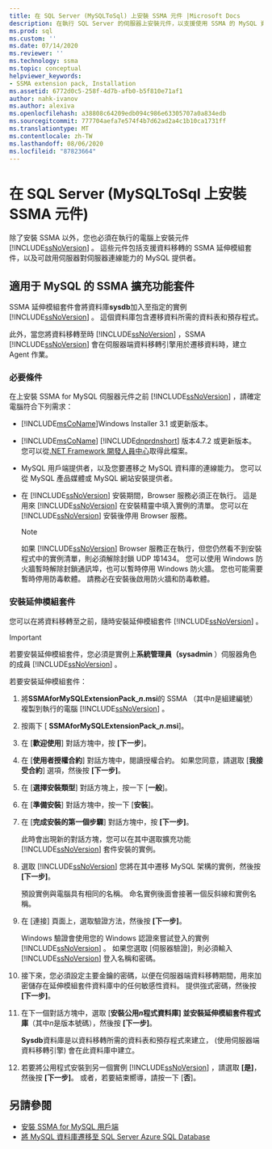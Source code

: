 ```yaml
---
title: 在 SQL Server (MySQLToSql) 上安裝 SSMA 元件 |Microsoft Docs
description: 在執行 SQL Server 的伺服器上安裝元件，以支援使用 SSMA 的 MySQL 資料庫轉換，包括 SSMA 延伸模組套件和 MySQL 提供者。
ms.prod: sql
ms.custom: ''
ms.date: 07/14/2020
ms.reviewer: ''
ms.technology: ssma
ms.topic: conceptual
helpviewer_keywords:
- SSMA extension pack, Installation
ms.assetid: 6772d0c5-258f-4d7b-afb0-b5f810e71af1
author: nahk-ivanov
ms.author: alexiva
ms.openlocfilehash: a38808c64209edb094c986e63305707a0a834edb
ms.sourcegitcommit: 777704aefa7e574f4b7d62ad2a4c1b10ca1731ff
ms.translationtype: MT
ms.contentlocale: zh-TW
ms.lasthandoff: 08/06/2020
ms.locfileid: "87823664"
---
```

# <a name="installing-ssma-components-on-sql-server-mysqltosql"></a>在 SQL Server (MySQLToSql 上安裝 SSMA 元件) 

除了安裝 SSMA 以外，您也必須在執行的電腦上安裝元件 [!INCLUDE[ssNoVersion](../../includes/ssnoversion-md.md)] 。 這些元件包括支援資料移轉的 SSMA 延伸模組套件，以及可啟用伺服器對伺服器連線能力的 MySQL 提供者。

## <a name="ssma-for-mysql-extension-pack"></a>適用于 MySQL 的 SSMA 擴充功能套件

SSMA 延伸模組套件會將資料庫**sysdb**加入至指定的實例 [!INCLUDE[ssNoVersion](../../includes/ssnoversion-md.md)] 。 這個資料庫包含遷移資料所需的資料表和預存程式。

此外，當您將資料移轉至時 [!INCLUDE[ssNoVersion](../../includes/ssnoversion-md.md)] ，SSMA [!INCLUDE[ssNoVersion](../../includes/ssnoversion-md.md)] 會在伺服器端資料移轉引擎用於遷移資料時，建立 Agent 作業。

### <a name="prerequisites"></a>必要條件

在上安裝 SSMA for MySQL 伺服器元件之前 [!INCLUDE[ssNoVersion](../../includes/ssnoversion-md.md)] ，請確定電腦符合下列需求：

- [!INCLUDE[msCoName](../../includes/msconame_md.md)]Windows Installer 3.1 或更新版本。
- [!INCLUDE[msCoName](../../includes/msconame_md.md)] [!INCLUDE[dnprdnshort](../../includes/dnprdnshort_md.md)] 版本4.7.2 或更新版本。 您可以從[.NET Framework 開發人員中心](https://go.microsoft.com/fwlink/?LinkId=48882)取得此檔案。
- MySQL 用戶端提供者，以及您要遷移之 MySQL 資料庫的連線能力。 您可以從 MySQL 產品媒體或 MySQL 網站安裝提供者。
- 在 [!INCLUDE[ssNoVersion](../../includes/ssnoversion-md.md)] 安裝期間，Browser 服務必須正在執行。 這是用來 [!INCLUDE[ssNoVersion](../../includes/ssnoversion-md.md)] 在安裝精靈中填入實例的清單。 您可以在 [!INCLUDE[ssNoVersion](../../includes/ssnoversion-md.md)] 安裝後停用 Browser 服務。  

  > [!NOTE]
  > 如果 [!INCLUDE[ssNoVersion](../../includes/ssnoversion-md.md)] Browser 服務正在執行，但您仍然看不到安裝程式中的實例清單，則必須解除封鎖 UDP 埠1434。 您可以使用 Windows 防火牆暫時解除封鎖通訊埠，也可以暫時停用 Windows 防火牆。 您也可能需要暫時停用防毒軟體。 請務必在安裝後啟用防火牆和防毒軟體。

### <a name="installing-the-extension-pack"></a>安裝延伸模組套件

您可以在將資料移轉至之前，隨時安裝延伸模組套件 [!INCLUDE[ssNoVersion](../../includes/ssnoversion-md.md)] 。

> [!IMPORTANT]
> 若要安裝延伸模組套件，您必須是實例上**系統管理員（sysadmin** ）伺服器角色的成員 [!INCLUDE[ssNoVersion](../../includes/ssnoversion-md.md)] 。

若要安裝延伸模組套件：

1. 將**SSMAforMySQLExtensionPack_*n*.msi**的 SSMA （其中*n*是組建編號）複製到執行的電腦 [!INCLUDE[ssNoVersion](../../includes/ssnoversion-md.md)] 。
2. 按兩下 [ **SSMAforMySQLExtensionPack_*n*.msi**]。
3. 在 [**歡迎使用**] 對話方塊中，按 **[下一步**]。
4. 在 [**使用者授權合約**] 對話方塊中，閱讀授權合約。 如果您同意，請選取 [**我接受合約**] 選項，然後按 **[下一步]**。
5. 在 [**選擇安裝類型**] 對話方塊上，按一下 [**一般**]。
6. 在 [**準備安裝**] 對話方塊中，按一下 [**安裝**]。
7. 在 [**完成安裝的第一個步驟**] 對話方塊中，按 **[下一步]**。

   此時會出現新的對話方塊，您可以在其中選取擴充功能 [!INCLUDE[ssNoVersion](../../includes/ssnoversion-md.md)] 套件安裝的實例。
  
8. 選取 [!INCLUDE[ssNoVersion](../../includes/ssnoversion-md.md)] 您將在其中遷移 MySQL 架構的實例，然後按 **[下一步]**。
  
   預設實例與電腦具有相同的名稱。 命名實例後面會接著一個反斜線和實例名稱。

9. 在 [連接] 頁面上，選取驗證方法，然後按 **[下一步]**。
  
    Windows 驗證會使用您的 Windows 認證來嘗試登入的實例 [!INCLUDE[ssNoVersion](../../includes/ssnoversion-md.md)] 。 如果您選取 [伺服器驗證]，則必須輸入 [!INCLUDE[ssNoVersion](../../includes/ssnoversion-md.md)] 登入名稱和密碼。

10. 接下來，您必須設定主要金鑰的密碼，以便在伺服器端資料移轉期間，用來加密儲存在延伸模組套件資料庫中的任何敏感性資料。 提供強式密碼，然後按 **[下一步]**。

11. 在下一個對話方塊中，選取 [**安裝公用*n*程式資料庫] 並安裝延伸模組套件程式庫**（其中*n*是版本號碼），然後按 **[下一步]**。

    **Sysdb**資料庫是以資料移轉所需的資料表和預存程式來建立， (使用伺服器端資料移轉引擎) 會在此資料庫中建立。

12. 若要將公用程式安裝到另一個實例 [!INCLUDE[ssNoVersion](../../includes/ssnoversion-md.md)] ，請選取 **[是]**，然後按 **[下一步]**。 或者，若要結束嚮導，請按一下 [**否**]。

## <a name="see-also"></a>另請參閱

- [安裝 SSMA for MySQL 用戶端](../../ssma/mysql/installing-ssma-for-mysql-client-mysqltosql.md)
- [將 MySQL 資料庫遷移至 SQL Server Azure SQL Database](../../ssma/mysql/migrating-mysql-databases-to-sql-server-azure-sql-db-mysqltosql.md)
